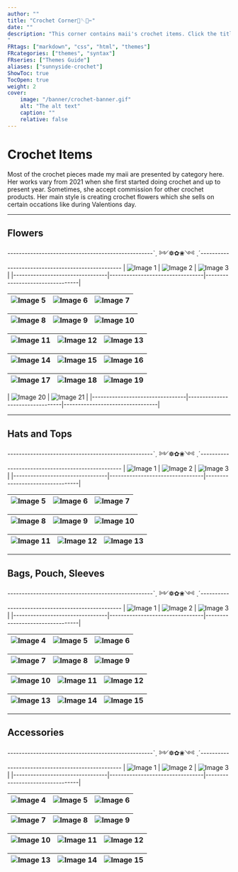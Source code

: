 ```yaml
---
author: ""
title: "Crochet Corner🧵🪡🧶✂️"
date: ""
description: "This corner contains maii's crochet items. Click the title to view the contents of this corner.
"
FRtags: ["markdown", "css", "html", "themes"]
FRcategories: ["themes", "syntax"]
FRseries: ["Themes Guide"]
aliases: ["sunnyside-crochet"]
ShowToc: true
TocOpen: true
weight: 2
cover:
    image: "/banner/crochet-banner.gif"
    alt: "The alt text"
    caption: ""
    relative: false
---
```

# Crochet Items

Most of the crochet pieces made my maii are presented by category here. Her works vary from 2021 when she first
started doing crochet and up to present year. Sometimes, she accept commission for other crochet products. Her
main style is creating crochet flowers which she sells on certain occations like during Valentions day. 

---

## **Flowers** 

---------------------------------------------------ˋˏ ༻❁✿❀༺ ˎˊ--------------------------------------------------
| ![Image 1](/crochet-corner/1.jpg) | ![Image 2](/crochet-corner/2.jpg) | ![Image 3](/crochet-corner/3.jpg) |
|---------------------------------|---------------------------------|---------------------------------|

| ![Image 5](/crochet-corner/5.jpg) | ![Image 6](/crochet-corner/6.jpg) | ![Image 7](/crochet-corner/7.jpg)|
|---------------------------------|---------------------------------|---------------------------------| 

| ![Image 8](/crochet-corner/8.jpg) | ![Image 9](/crochet-corner/9.jpg) | ![Image 10](/crochet-corner/10.jpg) 
|---------------------------------|---------------------------------|---------------------------------| 

| ![Image 11](/crochet-corner/11.jpg) | ![Image 12](/crochet-corner/12.jpg) | ![Image 13](/crochet-corner/13.jpg) 
|---------------------------------|---------------------------------|---------------------------------|

| ![Image 14](/crochet-corner/14.jpg) | ![Image 15](/crochet-corner/15.jpg) | ![Image 16](/crochet-corner/16.jpg) 
|---------------------------------|---------------------------------|---------------------------------|

| ![Image 17](/crochet-corner/17.jpg) | ![Image 18](/crochet-corner/18.jpg) | ![Image 19](/crochet-corner/19.jpg) 
|---------------------------------|---------------------------------|---------------------------------|

| ![Image 20](/crochet-corner/20.jpg) | ![Image 21](/crochet-corner/21.jpg) | 
|---------------------------------|---------------------------------|---------------------------------|

---

## **Hats and Tops** 
---------------------------------------------------ˋˏ ༻❁✿❀༺ ˎˊ--------------------------------------------------
| ![Image 1](/hats-tops/1.jpg) | ![Image 2](/hats-tops/2.jpg) | ![Image 3](/hats-tops/3.jpg) |
|---------------------------------|---------------------------------|---------------------------------|

| ![Image 5](/hats-tops/5.jpg) | ![Image 6](/hats-tops/6.jpg) | ![Image 7](/hats-tops/7.jpg)|
|---------------------------------|---------------------------------|---------------------------------| 

| ![Image 8](/hats-tops/8.jpg) | ![Image 9](/hats-tops/9.jpg) | ![Image 10](/hats-tops/10.jpg) 
|---------------------------------|---------------------------------|---------------------------------| 

| ![Image 11](/hats-tops/11.jpg) | ![Image 12](/hats-tops/12.jpg) | ![Image 13](/hats-tops/13.jpg) 
|---------------------------------|---------------------------------|---------------------------------|

---

## **Bags, Pouch, Sleeves** 
---------------------------------------------------ˋˏ ༻❁✿❀༺ ˎˊ--------------------------------------------------
| ![Image 1](/bags-purse/1.jpg) | ![Image 2](/bags-purse/2.jpg) | ![Image 3](/bags-purse/3.jpg) |
|---------------------------------|---------------------------------|---------------------------------|

| ![Image 4](/bags-purse/4.jpg) | ![Image 5](/bags-purse/5.jpg) | ![Image 6](/bags-purse/6.jpg) |
|---------------------------------|---------------------------------|---------------------------------|

| ![Image 7](/bags-purse/7.jpg) | ![Image 8](/bags-purse/8.jpg) | ![Image 9](/bags-purse/9.jpg) |
|---------------------------------|---------------------------------|---------------------------------|

| ![Image 10](/bags-purse/10.jpg) | ![Image 11](/bags-purse/11.jpg) | ![Image 12](/bags-purse/12.jpg) |
|---------------------------------|---------------------------------|---------------------------------|

| ![Image 13](/bags-purse/13.jpg) | ![Image 14](/bags-purse/14.jpg) | ![Image 15](/bags-purse/15.jpg) |
|---------------------------------|---------------------------------|---------------------------------|

---

## **Accessories** 
---------------------------------------------------ˋˏ ༻❁✿❀༺ ˎˊ--------------------------------------------------
| ![Image 1](/accessories/1.jpg) | ![Image 2](/accessories/2.jpg) | ![Image 3](/accessories/3.jpg) |
|---------------------------------|---------------------------------|---------------------------------|

| ![Image 4](/accessories/4.jpg) | ![Image 5](/accessories/5.jpg) | ![Image 6](/accessories/6.jpg) |
|---------------------------------|---------------------------------|---------------------------------|

| ![Image 7](/accessories/7.jpg) | ![Image 8](/accessories/8.jpg) | ![Image 9](/accessories/9.jpg) |
|---------------------------------|---------------------------------|---------------------------------|

| ![Image 10](/accessories/10.jpg) | ![Image 11](/accessories/11.jpg) | ![Image 12](/accessories/12.jpg) |
|---------------------------------|---------------------------------|---------------------------------|

| ![Image 13](/accessories/13.jpg) | ![Image 14](/accessories/14.jpg) | ![Image 15](/accessories/15.jpg) |
|---------------------------------|---------------------------------|---------------------------------|


